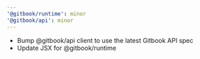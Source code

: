 ```yaml
---
'@gitbook/runtime': minor
'@gitbook/api': minor
---
```


-   Bump @gitbook/api client to use the latest Gitbook API spec
-   Update JSX for @gitbook/runtime

